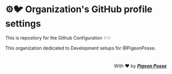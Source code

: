 # ⚙️🐦 Organization's GitHub profile settings

This is repository for the Github Configuration ✨✨

This organization dedicated to Development setups for @PigeonPosse.

#

<p align="right">
With  ❤️  by  <a href="https://pigeonposse.com" target="_blank"><b><i>Pigeon Posse</i></b><a>  
</p>
